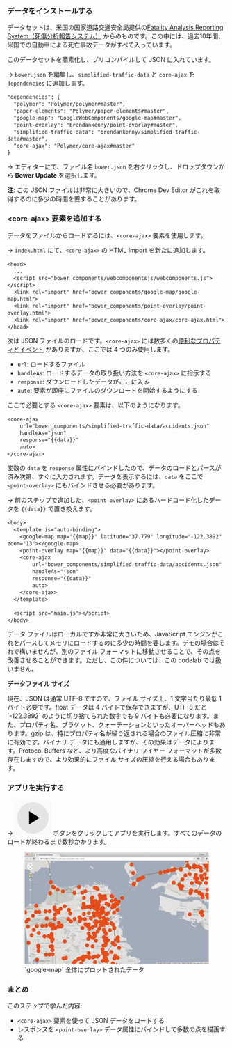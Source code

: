 ﻿<toc-element></toc-element>

### データをインストールする

データセットは、米国の国家道路交通安全局提供の[Fatality Analysis Reporting System（死傷分析報告システム）](http://www.nhtsa.gov/FARS) からのものです。この中には、過去10年間、米国での自動車による死亡事故データがすべて入っています。

このデータセットを簡素化し、プリコンパイルして JSON に入れています。

&rarr; `bower.json` を編集し、`simplified-traffic-data` と `core-ajax` を `dependencies` に追加します。

    "dependencies": {
      "polymer": "Polymer/polymer#master",
      "paper-elements": "Polymer/paper-elements#master",
      "google-map": "GoogleWebComponents/google-map#master",
      "point-overlay": "brendankenny/point-overlay#master",
      "simplified-traffic-data": "brendankenny/simplified-traffic-data#master",
      "core-ajax": "Polymer/core-ajax#master"
    }

&rarr; エディターにて、ファイル名 `bower.json` を右クリックし、ドロップダウンから **Bower Update** を選択します。

**注**: この JSON ファイルは非常に大きいので、Chrome Dev Editor がこれを取得するのに多少の時間を要することがあります。

### &lt;core-ajax> 要素を追加する

データをファイルからロードするには、`<core-ajax>` 要素を使用します。

&rarr; `index.html` にて、`<core-ajax>` の HTML Import を新たに追加します。

    <head>
      ...
      <script src="bower_components/webcomponentsjs/webcomponents.js"></script>
      <link rel="import" href="bower_components/google-map/google-map.html">
      <link rel="import" href="bower_components/point-overlay/point-overlay.html">
      <link rel="import" href="bower_components/core-ajax/core-ajax.html">
    </head>

次は JSON ファイルのロードです。`<core-ajax>` には数多くの[便利なプロパティとイベント](http://polymer.github.io/core-ajax/components/core-ajax/) がありますが、ここでは 4 つのみ使用します。

- `url`: ロードするファイル
- `handleAs`: ロードするデータの取り扱い方法を `<core-ajax>` に指示する
- `response`: ダウンロードしたデータがここに入る
- `auto`: 要素が即座にファイルのダウンロードを開始するようにする

ここで必要とする `<core-ajax>` 要素は、以下のようになります。

    <core-ajax
        url="bower_components/simplified-traffic-data/accidents.json"
        handleAs="json"
        response="{{data}}"
        auto>
    </core-ajax>

変数の `data` を `response` 属性にバインドしたので、データのロードとパースが済み次第、すぐに入力されます。データを表示するには、`data` をここで `<point-overlay>` にもバインドさせる必要があります。

&rarr; 前のステップで追加した、`<point-overlay>` にあるハードコード化したデータを `{{data}}` で置き換えます。

    <body>
      <template is="auto-binding">
        <google-map map="{{map}}" latitude="37.779" longitude="-122.3892" zoom="13"></google-map>
        <point-overlay map="{{map}}" data="{{data}}"></point-overlay>
        <core-ajax
            url="bower_components/simplified-traffic-data/accidents.json"
            handleAs="json"
            response="{{data}}"
            auto>
        </core-ajax>
      </template>

      <script src="main.js"></script>
    </body>

データ ファイルはローカルですが非常に大きいため、JavaScript エンジンがこれをパースしてメモリにロードするのに多少の時間を要します。デモの場合はそれで構いませんが、別のファイル フォーマットに移動させることで、その点を改善させることができます。ただし、この件については、この codelab では扱いません。

<aside class="callout">
  <b>データファイル サイズ</b>
  <p>現在、JSON は通常 UTF-8 ですので、ファイル サイズ上、1 文字当たり最低 1 バイト必要です。float データは 4 バイトで保存できますが、UTF-8 だと `-122.3892` のように切り捨てられた数字でも 9 バイトも必要になります。また、プロパティ名、ブラケット、クォーテーションといったオーバーヘッドもあります。gzip は、特にプロパティ名が繰り返される場合のファイル圧縮に非常に有効です。バイナリ データにも通用しますが、その効果はデータによります。Protocol Buffers など、より高度なバイナリ ワイヤー フォーマットが多数存在しますので、より効果的にファイル サイズの圧縮を行える場合もあります。</p>
</aside>

### アプリを実行する

&rarr; <img src="img/runbutton.png" class="icon"> ボタンをクリックしてアプリを実行します。すべてのデータのロードが終わるまで数秒かかります。

<figure>
  <img src="img/s5-app.png">
  <figcaption>`google-map` 全体にプロットされたデータ</figcaption>
</figure>

### まとめ

このステップで学んだ内容:

- `<core-ajax>` 要素を使って JSON データをロードする
- レスポンスを `<point-overlay>` データ属性にバインドして多数の点を描画する
